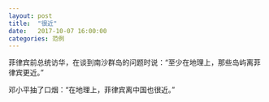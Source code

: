 ```yaml
---
layout: post
title:  "很近"
date:   2017-10-07 16:00:00
categories: 范例
---
```


菲律宾前总统访华，在谈到南沙群岛的问题时说：“至少在地理上，那些岛屿离菲律宾更近。”

邓小平抽了口烟：“在地理上，菲律宾离中国也很近。”